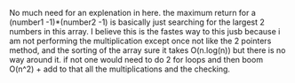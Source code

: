 No much need for an explenation in here. the maximum return for a (number1 -1)*(number2 -1)​ is basically just searching for the largest 2 numbers in this array. I believe this is the fastes way to this jusb because i am not performing the multiplication except once not like the 2 pointers method, and the sorting of the array sure it takes O(n.log(n)) but there is no way around it. if not one would need to do 2 for loops and then boom O(n^2) + add to that all the multiplications and the checking. 
